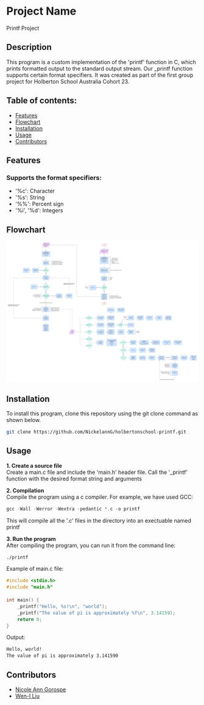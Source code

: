 # Project Name 
Printf Project 

## Description
This program is a custom implementation of the 'printf' function in C, which prints formatted output to the standard output stream. Our _printf function  supports certain format specifiers. It was created as part of the first group project for Holberton School Australia Cohort 23.

## Table of contents:
- [Features](#features)
- [Flowchart](#flowchart)
- [Installation](#installation)
- [Usage](#usage)
- [Contributors](#contributors)


## Features

### Supports the format specifiers: 
- '%c': Character
- '%s': String
- '%%': Percent sign
- '%i', '%d': Integers

## Flowchart
![Flowchart for Printf project](https://github.com/NickelannG/holbertonschool-printf/blob/main/printf_flowchart.jpeg?raw=true)

## Installation
To install this program, clone this repository using the git clone command as shown below.
```bash
git clone https://github.com/NickelannG/holbertonschool-printf.git
```

## Usage 
**1. Create a source file**<br>
Create a main.c file and include the 'main.h' header file. Call the '_printf' function with the desired format string and arguments

**2. Compilation**<br>
Compile the program using a c compiler. For example, we have used GCC:
```C
gcc -Wall -Werror -Wextra -pedantic *.c -o printf
```
This will compile all the '.c' files in the directory into an exectuable named printf 

**3. Run the program**<br>
After compiling the program, you can run it from the command line:
```bash
./printf
```

Example of main.c file: 
```C
#include <stdio.h>
#include "main.h"

int main() {
    _printf("Hello, %s!\n", "world");
    _printf("The value of pi is approximately %f\n", 3.14159);
    return 0;
}
```
Output:
```bash
Hello, world!
The value of pi is approximately 3.141590
```


## Contributors 
- [Nicole Ann Gorospe](https://github.com/NickelannG)
- [Wen-I Liu](https://github.com/WennieL)
